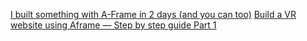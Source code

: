 [I built something with A-Frame in 2 days (and you can too)](https://hacks.mozilla.org/2017/09/i-built-something-with-a-frame-in-2-days-and-you-can-too/)
[Build a VR website using Aframe — Step by step guide Part 1](https://arvrjourney.com/build-a-vr-website-using-aframe-step-by-step-guide-part-1-37d0437b4e3e)






